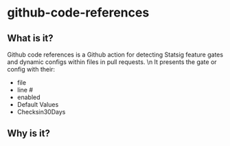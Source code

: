 # github-code-references

## What is it?

Github code references is a Github action for detecting Statsig feature gates and dynamic configs within files in pull requests. \n
It presents the gate or config with their:

- file
- line #
- enabled
- Default Values
- Checksin30Days

## Why is it?
